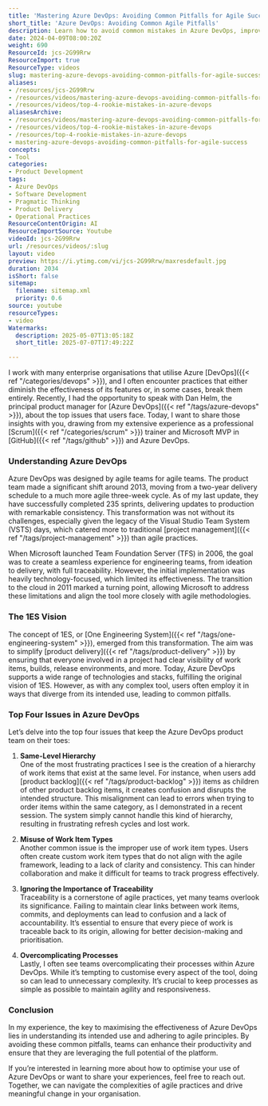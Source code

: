 ```yaml
---
title: 'Mastering Azure DevOps: Avoiding Common Pitfalls for Agile Success'
short_title: 'Azure DevOps: Avoiding Common Agile Pitfalls'
description: Learn how to avoid common mistakes in Azure DevOps, improve agile workflows, maintain traceability, and simplify processes for better team productivity and project success.
date: 2024-04-09T08:00:20Z
weight: 690
ResourceId: jcs-2G99Rrw
ResourceImport: true
ResourceType: videos
slug: mastering-azure-devops-avoiding-common-pitfalls-for-agile-success
aliases:
- /resources/jcs-2G99Rrw
- /resources/videos/mastering-azure-devops-avoiding-common-pitfalls-for-agile-success
- /resources/videos/top-4-rookie-mistakes-in-azure-devops
aliasesArchive:
- /resources/videos/mastering-azure-devops-avoiding-common-pitfalls-for-agile-success
- /resources/videos/top-4-rookie-mistakes-in-azure-devops
- /resources/top-4-rookie-mistakes-in-azure-devops
- mastering-azure-devops-avoiding-common-pitfalls-for-agile-success
concepts:
- Tool
categories:
- Product Development
tags:
- Azure DevOps
- Software Development
- Pragmatic Thinking
- Product Delivery
- Operational Practices
ResourceContentOrigin: AI
ResourceImportSource: Youtube
videoId: jcs-2G99Rrw
url: /resources/videos/:slug
layout: video
preview: https://i.ytimg.com/vi/jcs-2G99Rrw/maxresdefault.jpg
duration: 2034
isShort: false
sitemap:
  filename: sitemap.xml
  priority: 0.6
source: youtube
resourceTypes:
- video
Watermarks:
  description: 2025-05-07T13:05:18Z
  short_title: 2025-07-07T17:49:22Z

---
```

I work with many enterprise organisations that utilise Azure [DevOps]({{< ref "/categories/devops" >}}), and I often encounter practices that either diminish the effectiveness of its features or, in some cases, break them entirely. Recently, I had the opportunity to speak with Dan Helm, the principal product manager for [Azure DevOps]({{< ref "/tags/azure-devops" >}}), about the top issues that users face. Today, I want to share those insights with you, drawing from my extensive experience as a professional [Scrum]({{< ref "/categories/scrum" >}}) trainer and Microsoft MVP in [GitHub]({{< ref "/tags/github" >}}) and Azure DevOps.

### Understanding Azure DevOps

Azure DevOps was designed by agile teams for agile teams. The product team made a significant shift around 2013, moving from a two-year delivery schedule to a much more agile three-week cycle. As of my last update, they have successfully completed 235 sprints, delivering updates to production with remarkable consistency. This transformation was not without its challenges, especially given the legacy of the Visual Studio Team System (VSTS) days, which catered more to traditional [project management]({{< ref "/tags/project-management" >}}) than agile practices.

When Microsoft launched Team Foundation Server (TFS) in 2006, the goal was to create a seamless experience for engineering teams, from ideation to delivery, with full traceability. However, the initial implementation was heavily technology-focused, which limited its effectiveness. The transition to the cloud in 2011 marked a turning point, allowing Microsoft to address these limitations and align the tool more closely with agile methodologies.

### The 1ES Vision

The concept of 1ES, or [One Engineering System]({{< ref "/tags/one-engineering-system" >}}), emerged from this transformation. The aim was to simplify [product delivery]({{< ref "/tags/product-delivery" >}}) by ensuring that everyone involved in a project had clear visibility of work items, builds, release environments, and more. Today, Azure DevOps supports a wide range of technologies and stacks, fulfilling the original vision of 1ES. However, as with any complex tool, users often employ it in ways that diverge from its intended use, leading to common pitfalls.

### Top Four Issues in Azure DevOps

Let’s delve into the top four issues that keep the Azure DevOps product team on their toes:

1. **Same-Level Hierarchy**  
   One of the most frustrating practices I see is the creation of a hierarchy of work items that exist at the same level. For instance, when users add [product backlog]({{< ref "/tags/product-backlog" >}}) items as children of other product backlog items, it creates confusion and disrupts the intended structure. This misalignment can lead to errors when trying to order items within the same category, as I demonstrated in a recent session. The system simply cannot handle this kind of hierarchy, resulting in frustrating refresh cycles and lost work.

2. **Misuse of Work Item Types**  
   Another common issue is the improper use of work item types. Users often create custom work item types that do not align with the agile framework, leading to a lack of clarity and consistency. This can hinder collaboration and make it difficult for teams to track progress effectively.

3. **Ignoring the Importance of Traceability**  
   Traceability is a cornerstone of agile practices, yet many teams overlook its significance. Failing to maintain clear links between work items, commits, and deployments can lead to confusion and a lack of accountability. It’s essential to ensure that every piece of work is traceable back to its origin, allowing for better decision-making and prioritisation.

4. **Overcomplicating Processes**  
   Lastly, I often see teams overcomplicating their processes within Azure DevOps. While it’s tempting to customise every aspect of the tool, doing so can lead to unnecessary complexity. It’s crucial to keep processes as simple as possible to maintain agility and responsiveness.

### Conclusion

In my experience, the key to maximising the effectiveness of Azure DevOps lies in understanding its intended use and adhering to agile principles. By avoiding these common pitfalls, teams can enhance their productivity and ensure that they are leveraging the full potential of the platform. 

If you’re interested in learning more about how to optimise your use of Azure DevOps or want to share your experiences, feel free to reach out. Together, we can navigate the complexities of agile practices and drive meaningful change in your organisation.
